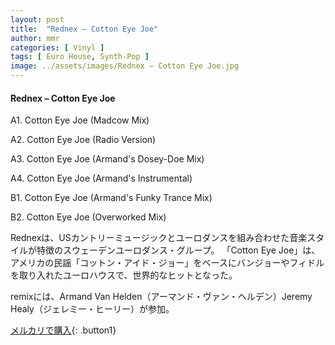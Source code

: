 ```yaml
---
layout: post
title:  "Rednex – Cotton Eye Joe"
author: mmr
categories: [ Vinyl ]
tags: [ Euro House, Synth-Pop ]
image: ../assets/images/Rednex – Cotton Eye Joe.jpg
---
```


#### Rednex – Cotton Eye Joe

A1. Cotton Eye Joe (Madcow Mix)

A2. Cotton Eye Joe (Radio Version)

A3. Cotton Eye Joe (Armand's Dosey-Doe Mix)

A4. Cotton Eye Joe (Armand's Instrumental)

B1. Cotton Eye Joe (Armand's Funky Trance Mix)

B2. Cotton Eye Joe (Overworked Mix)

Rednexは、USカントリーミュージックとユーロダンスを組み合わせた音楽スタイルが特徴のスウェーデンユーロダンス・グループ。
「Cotton Eye Joe」は、アメリカの民謡「コットン・アイド・ジョー」をベースにバンジョーやフィドルを取り入れたユーロハウスで、世界的なヒットとなった。

remixには、Armand Van Helden（アーマンド・ヴァン・ヘルデン）Jeremy Healy（ジェレミー・ヒーリー）が参加。


[メルカリで購入](https://jp.mercari.com/item/m37601005169){: .button1}

